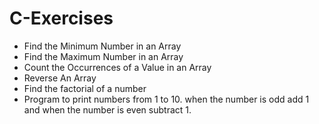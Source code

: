 # C-Exercises

* Find the Minimum Number in an Array
* Find the Maximum Number in an Array
* Count the Occurrences of a Value in an Array
* Reverse An Array
* Find the factorial of a number
* Program to print numbers from 1 to 10. when the number is odd add 1 and when the number is even subtract 1.
